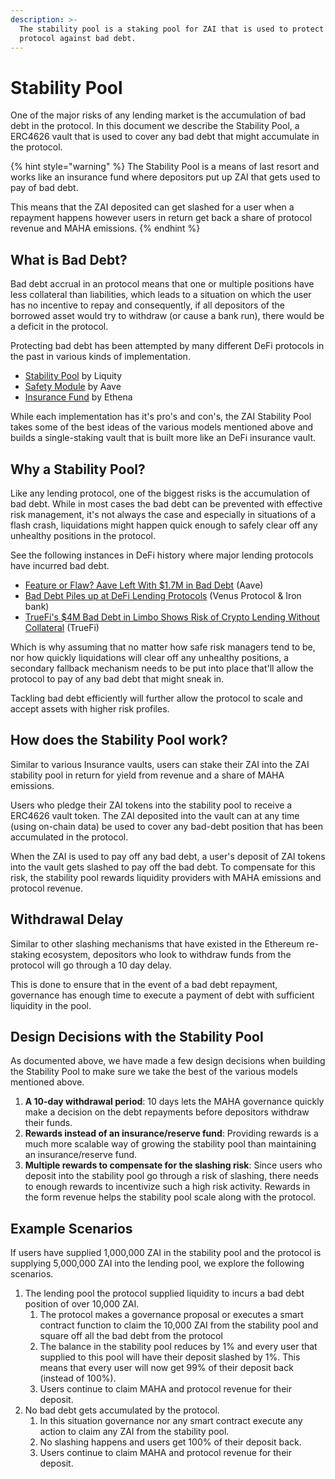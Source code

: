 ```yaml
---
description: >-
  The stability pool is a staking pool for ZAI that is used to protect the
  protocol against bad debt.
---
```


# Stability Pool

One of the major risks of any lending market is the accumulation of bad debt in the protocol. In this document we describe the Stability Pool, a ERC4626 vault that is used to cover any bad debt that might accumulate in the protocol.

{% hint style="warning" %}
The Stability Pool is a means of last resort and works like an insurance fund where depositors put up ZAI that gets used to pay of bad debt.&#x20;

This means that the ZAI deposited can get slashed for a user when a repayment happens however users in return get back a share of protocol revenue and MAHA emissions.
{% endhint %}

## What is Bad Debt?

Bad debt accrual in an protocol means that one or multiple positions have less collateral than liabilities, which leads to a situation on which the user has no incentive to repay and consequently, if all depositors of the borrowed asset would try to withdraw (or cause a bank run), there would be a deficit in the protocol.

Protecting bad debt has been attempted by many different DeFi protocols in the past in various kinds of implementation.

* [Stability Pool](https://docs.liquity.org/faq/stability-pool-and-liquidations) by Liquity &#x20;
* [Safety Module](https://docs.aave.com/aavenomics/safety-module) by Aave&#x20;
* [Insurance Fund](https://ethena-labs.gitbook.io/ethena-labs/solution-design/reserve-fund) by Ethena

While each implementation has it's pro's and con's, the ZAI Stability Pool takes some of the best ideas of the various models mentioned above and builds a single-staking vault that is built more like an DeFi insurance vault.

## Why a Stability Pool?

Like any lending protocol, one of the biggest risks is the accumulation of bad debt. While in most cases the bad debt can be prevented with effective risk management, it's not always the case and especially in situations of a flash crash, liquidations might happen quick enough to safely clear off any unhealthy positions in the protocol.

See the following instances in DeFi history where major lending protocols have incurred bad debt.

* [Feature or Flaw? Aave Left With $1.7M in Bad Debt](https://blockworks.co/news/aave-curve-bad-debt) (Aave)
* [Bad Debt Piles up at DeFi Lending Protocols](https://thedefiant.io/news/defi/bad-debt-defi-protocols) (Venus Protocol & Iron bank)
* [TrueFi's $4M Bad Debt in Limbo Shows Risk of Crypto Lending Without Collateral](https://www.coindesk.com/markets/2022/10/13/truefis-4m-bad-debt-in-limbo-shows-risk-of-crypto-lending-without-collateral/) (TrueFi)&#x20;

Which is why assuming that no matter how safe risk managers tend to be, nor how quickly liquidations will clear off any unhealthy positions, a secondary fallback mechanism needs to be put into place that'll allow the protocol to pay of any bad debt that might sneak in.

Tackling bad debt efficiently will further allow the protocol to scale and accept assets with higher risk profiles.

## How does the Stability Pool work?

Similar to various Insurance vaults, users can stake their ZAI into the ZAI stability pool in return for yield from revenue and a share of MAHA emissions.

Users who pledge their ZAI tokens into the stability pool to receive a ERC4626 vault token. The ZAI deposited into the vault can at any time (using on-chain data) be used to cover any bad-debt position that has been accumulated in the protocol.

When the ZAI is used to pay off any bad debt, a user's deposit of ZAI tokens into the vault gets slashed to pay off the bad debt. To compensate for this risk, the stability pool rewards liquidity providers with MAHA emissions and protocol revenue.

## Withdrawal Delay

Similar to other slashing mechanisms that have existed in the Ethereum re-staking ecosystem, depositors who look to withdraw funds from the protocol will go through a 10 day delay.

This is done to ensure that in the event of a bad debt repayment, governance has enough time to execute a payment of debt with sufficient liquidity in the pool.

## Design Decisions with the Stability Pool

As documented above, we have made a few design decisions when building the Stability Pool to make sure we take the best of the various models mentioned above.

1. **A 10-day withdrawal period**: 10 days lets the MAHA governance quickly make a decision on the debt repayments before depositors withdraw their funds.
2. **Rewards instead of an insurance/reserve fund**: Providing rewards is a much more scalable way of growing the stability pool than maintaining an insurance/reserve fund.&#x20;
3. **Multiple rewards to compensate for the slashing risk**: Since users who deposit into the stability pool go through a risk of slashing, there needs to enough rewards to incentivize such a high risk activity. Rewards in the form revenue helps the stability pool scale along with the protocol.

## Example Scenarios

If users have supplied 1,000,000 ZAI in the stability pool and the protocol is supplying 5,000,000 ZAI into the lending pool, we explore the following scenarios.

1. The lending pool the protocol supplied liquidity to incurs a bad debt position of over 10,000 ZAI.
   1. The protocol makes a governance proposal or executes a smart contract function to claim the 10,000 ZAI from the stability pool and square off all the bad debt from the protocol
   2. The balance in the stability pool reduces by 1% and every user that supplied to this pool will have their deposit slashed by 1%. This means that every user will now get 99% of their deposit back (instead of 100%).
   3. Users continue to claim MAHA and protocol revenue for their deposit.
2. No bad debt gets accumulated by the protocol.
   1. In this situation governance nor any smart contract execute any action to claim any ZAI from the stability pool.
   2. No slashing happens and users get 100% of their deposit back.
   3. Users continue to claim MAHA and protocol revenue for their deposit.

